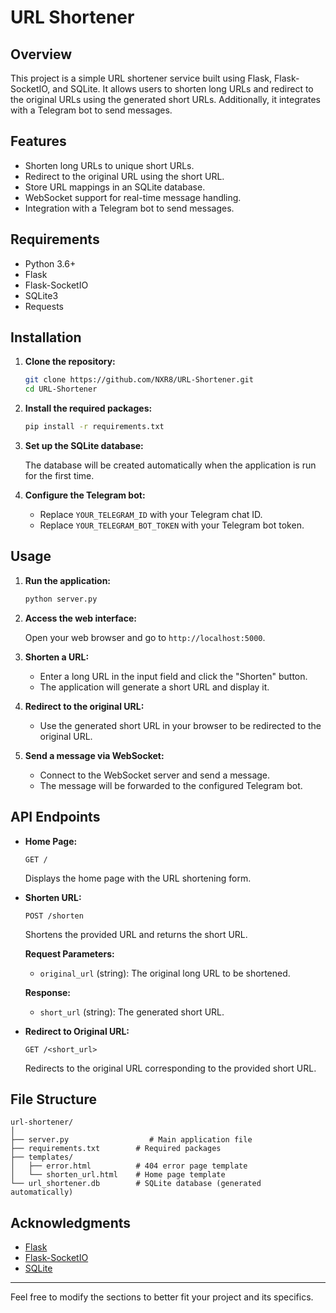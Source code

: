 # URL Shortener

## Overview

This project is a simple URL shortener service built using Flask, Flask-SocketIO, and SQLite. It allows users to shorten long URLs and redirect to the original URLs using the generated short URLs. Additionally, it integrates with a Telegram bot to send messages.

## Features

- Shorten long URLs to unique short URLs.
- Redirect to the original URL using the short URL.
- Store URL mappings in an SQLite database.
- WebSocket support for real-time message handling.
- Integration with a Telegram bot to send messages.

## Requirements

- Python 3.6+
- Flask
- Flask-SocketIO
- SQLite3
- Requests

## Installation

1. **Clone the repository:**

   ```bash
   git clone https://github.com/NXR8/URL-Shortener.git
   cd URL-Shortener
   ```

2. **Install the required packages:**

   ```bash
   pip install -r requirements.txt
   ```

3. **Set up the SQLite database:**

   The database will be created automatically when the application is run for the first time.

4. **Configure the Telegram bot:**

   - Replace `YOUR_TELEGRAM_ID` with your Telegram chat ID.
   - Replace `YOUR_TELEGRAM_BOT_TOKEN` with your Telegram bot token.

## Usage

1. **Run the application:**

   ```bash
   python server.py
   ```

2. **Access the web interface:**

   Open your web browser and go to `http://localhost:5000`.

3. **Shorten a URL:**

   - Enter a long URL in the input field and click the "Shorten" button.
   - The application will generate a short URL and display it.

4. **Redirect to the original URL:**

   - Use the generated short URL in your browser to be redirected to the original URL.

5. **Send a message via WebSocket:**

   - Connect to the WebSocket server and send a message.
   - The message will be forwarded to the configured Telegram bot.

## API Endpoints

- **Home Page:**

  ```
  GET /
  ```

  Displays the home page with the URL shortening form.

- **Shorten URL:**

  ```
  POST /shorten
  ```

  Shortens the provided URL and returns the short URL.

  **Request Parameters:**
  - `original_url` (string): The original long URL to be shortened.

  **Response:**
  - `short_url` (string): The generated short URL.

- **Redirect to Original URL:**

  ```
  GET /<short_url>
  ```

  Redirects to the original URL corresponding to the provided short URL.

## File Structure

```
url-shortener/
│
├── server.py                  # Main application file
├── requirements.txt        # Required packages
├── templates/
│   ├── error.html          # 404 error page template
│   └── shorten_url.html    # Home page template
└── url_shortener.db        # SQLite database (generated automatically)
```

## Acknowledgments

- [Flask](https://flask.palletsprojects.com/)
- [Flask-SocketIO](https://flask-socketio.readthedocs.io/)
- [SQLite](https://www.sqlite.org/index.html)

---

Feel free to modify the sections to better fit your project and its specifics.
